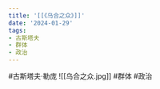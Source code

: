 ```yaml
---
title: '[[《乌合之众》]]'
date: '2024-01-29'
tags:
- 古斯塔夫
- 群体
- 政治
---
```

#古斯塔夫·勒庞
![[乌合之众.jpg]]
#群体 #政治
